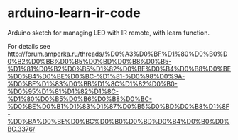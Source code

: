 arduino-learn-ir-code
=====================

Arduino sketch for managing LED with IR remote, with learn function.

For details see http://forum.amperka.ru/threads/%D0%A3%D0%BF%D1%80%D0%B0%D0%B2%D0%BB%D0%B5%D0%BD%D0%B8%D0%B5-%D1%81%D0%B2%D0%B5%D1%82%D0%BE%D0%B4%D0%B8%D0%BE%D0%B4%D0%BE%D0%BC-%D1%81-%D0%98%D0%9A-%D0%BF%D1%83%D0%BB%D1%8C%D1%82%D0%B0-%D0%95%D1%81%D1%82%D1%8C-%D1%80%D0%B5%D0%B6%D0%B8%D0%BC-%D0%BE%D0%B1%D1%83%D1%87%D0%B5%D0%BD%D0%B8%D1%8F-%D0%BA%D0%BE%D0%BC%D0%B0%D0%BD%D0%B4%D0%B0%D0%BC.3376/
